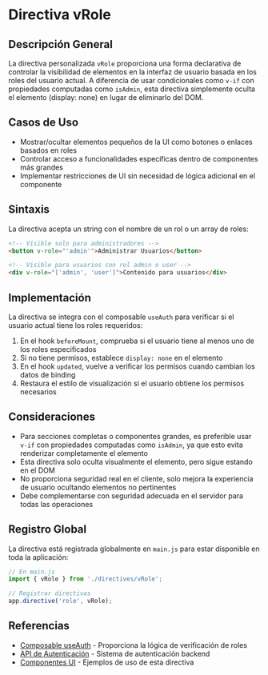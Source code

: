 # Directiva vRole

## Descripción General

La directiva personalizada `vRole` proporciona una forma declarativa de controlar la visibilidad de elementos en la interfaz de usuario basada en los roles del usuario actual. A diferencia de usar condicionales como `v-if` con propiedades computadas como `isAdmin`, esta directiva simplemente oculta el elemento (display: none) en lugar de eliminarlo del DOM.

## Casos de Uso

- Mostrar/ocultar elementos pequeños de la UI como botones o enlaces basados en roles
- Controlar acceso a funcionalidades específicas dentro de componentes más grandes
- Implementar restricciones de UI sin necesidad de lógica adicional en el componente

## Sintaxis

La directiva acepta un string con el nombre de un rol o un array de roles:

```html
<!-- Visible solo para administradores -->
<button v-role="'admin'">Administrar Usuarios</button>

<!-- Visible para usuarios con rol admin o user -->
<div v-role="['admin', 'user']">Contenido para usuarios</div>
```

## Implementación

La directiva se integra con el composable `useAuth` para verificar si el usuario actual tiene los roles requeridos:

1. En el hook `beforeMount`, comprueba si el usuario tiene al menos uno de los roles especificados
2. Si no tiene permisos, establece `display: none` en el elemento
3. En el hook `updated`, vuelve a verificar los permisos cuando cambian los datos de binding
4. Restaura el estilo de visualización si el usuario obtiene los permisos necesarios

## Consideraciones

- Para secciones completas o componentes grandes, es preferible usar `v-if` con propiedades computadas como `isAdmin`, ya que esto evita renderizar completamente el elemento
- Esta directiva solo oculta visualmente el elemento, pero sigue estando en el DOM
- No proporciona seguridad real en el cliente, solo mejora la experiencia de usuario ocultando elementos no pertinentes
- Debe complementarse con seguridad adecuada en el servidor para todas las operaciones

## Registro Global

La directiva está registrada globalmente en `main.js` para estar disponible en toda la aplicación:

```javascript
// En main.js
import { vRole } from './directives/vRole';

// Registrar directivas
app.directive('role', vRole);
```

## Referencias

- [Composable useAuth](../composables/useAuth.md) - Proporciona la lógica de verificación de roles
- [API de Autenticación](../routes/auth.md) - Sistema de autenticación backend
- [Componentes UI](../components/ProfileSettings.md) - Ejemplos de uso de esta directiva